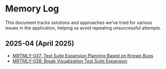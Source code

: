 # Memory Log

This document tracks solutions and approaches we've tried for various issues in the application, helping us avoid repeating unsuccessful attempts.

<!-- Add new entries at the bottom of the appropriate month section -->

## 2025-04 (April 2025)

- [MRTMLY-037: Test Suite Expansion Planning Based on Known Bugs](./logged_memories/MRTMLY-037-test-suite-expansion-planning.md)
- [MRTMLY-038: Break Visualization Test Suite Expansion](./logged_memories/MRTMLY-038-break-visualization-testing.md)